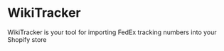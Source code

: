 # WikiTracker

WikiTracker is your tool for importing FedEx tracking numbers into your Shopify store
